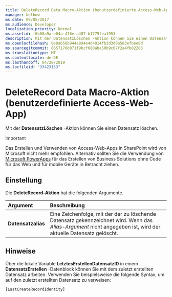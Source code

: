 ```yaml
---
title: DeleteRecord Data Macro-Aktion (benutzerdefinierte Access-Web-App)
manager: kelbow
ms.date: 09/05/2017
ms.audience: Developer
localization_priority: Normal
ms.assetid: f6b68a9a-e04a-476e-a407-b1779fea1953
description: Mit der DatensatzLöschen -Aktion können Sie einen Datensatz löschen.
ms.openlocfilehash: 0e8a658b944e894e4d4014fb3d3d9a583efbee8d
ms.sourcegitcommit: 8657170d071f9bcf680aba50b9c07f2a4fb82283
ms.translationtype: MT
ms.contentlocale: de-DE
ms.lasthandoff: 04/28/2019
ms.locfileid: "33423153"
---
```

# <a name="deleterecord-data-macro-action-access-custom-web-app"></a>DeleteRecord Data Macro-Aktion (benutzerdefinierte Access-Web-App)

Mit der **DatensatzLöschen** -Aktion können Sie einen Datensatz löschen. 
  
> [!IMPORTANT]
> Das Erstellen und Verwenden von Access-Web-Apps in SharePoint wird von Microsoft nicht mehr empfohlen. Alternativ sollten Sie die Verwendung von [Microsoft PowerApps](https://powerapps.microsoft.com/en-us/) für das Erstellen von Business Solutions ohne Code für das Web und für mobile Geräte in Betracht ziehen. 
  
## <a name="setting"></a>Einstellung

Die **DeleteRecord-Aktion** hat die folgenden Argumente. 
  
|**Argument**|**Beschreibung**|
|:-----|:-----|
|**Datensatzalias** <br/> |Eine Zeichenfolge, mit der der zu löschende Datensatz gekennzeichnet wird. Wenn das  *Alias-Argument*  nicht angegeben ist, wird der aktuelle Datensatz gelöscht.  <br/> |
   
## <a name="remarks"></a>Hinweise

Über die lokale Variable **LetztesErstellenDatensatzID** in einem **DatensatzErstellen** -Datenblock können Sie mit dem zuletzt erstellten Datensatz arbeiten. Verwenden Sie beispielsweise die folgende Syntax, um auf den zuletzt erstellten Datensatz zu verweisen: 
  
`[LastCreateRecordIdentity]`



